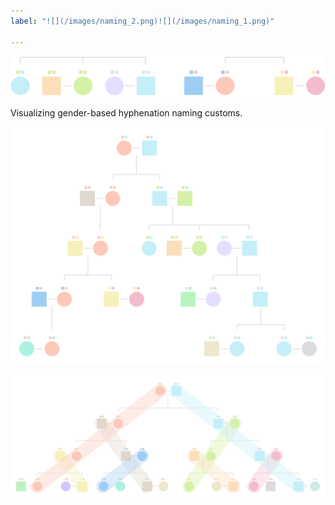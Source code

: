 ```yaml
---
label: "![](/images/naming_2.png)![](/images/naming_1.png)"

---
```

  
![](/images/row.png)

Visualizing gender-based hyphenation naming customs. 

![](/images/naming_1-1.png)

![](/images/naming_2-1.png)